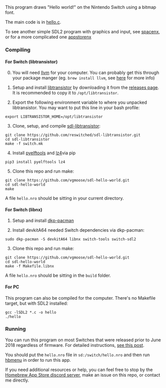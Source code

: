 This program draws "Hello world!" on the Nintendo Switch using a bitmap font.

The main code is in [hello.c](https://github.com/vgmoose/sdl-hello-world/blob/master/hello.c).

To see another simple SDL2 program with graphics and input, see [spacenx](https://github.com/vgmoose/spacenx), or for a more complicated one [appstorenx](https://github.com/vgmoose/appstorenx)

### Compiling
#### For Switch (libtransistor)
0. You will need [llvm](https://llvm.org/) for your computer. You can probably get this through your package manger (eg. `brew install llvm`, see [here](https://reswitchedweekly.github.io/Development-Setup/#dealing-with-the-deps) for more info)

1. Setup and install [libtransistor](https://github.com/reswitched/libtransistor#installation) by downloading it from the [releases page](https://github.com/reswitched/libtransistor/releases). It is recommended to copy it to `/opt/libtransistor`.

2. Export the following environment variable to where you unpacked libtransistor. You may want to put this line in your bash profile:
```
export LIBTRANSISTOR_HOME=/opt/libtransistor
```

3. Clone, setup, and compile [sdl-libtransistor](https://github.com/reswitched/sdl-libtransistor):
```
git clone https://github.com/reswitched/sdl-libtransistor.git
cd sdl-libtransistor
make -f switch.mk
```

4. Install [pyelftools](https://pypi.org/project/pyelftools/) and [lz4](https://pypi.org/project/lz4/)via pip
```
pip3 install pyelftools lz4
```

5. Clone this repo and run make:
```
git clone https://github.com/vgmoose/sdl-hello-world.git
cd sdl-hello-world
make
```

A file `hello.nro` should be sitting in your current directory.

#### For Switch (libnx)
1. Setup and install [dkp-pacman](https://devkitpro.org/viewtopic.php?f=13&t=8702)

2. Install devkitA64 needed Switch dependencies via dkp-pacman:
```
sudo dkp-pacman -S devkitA64 libnx switch-tools switch-sdl2
```

3. Clone this repo and run make:
```
git clone https://github.com/vgmoose/sdl-hello-world.git
cd sdl-hello-world
make -f Makefile.libnx
```

A file `hello.nro` should be sitting in the `build` folder.

#### For PC
This program can also be compiled for the computer. There's no Makefile target, but with SDL2 installed:
```
gcc -lSDL2 *.c -o hello
./hello
```

### Running
You can run this program on most Switches that were released prior to June 2018 regardless of firmware. For detailed instructions, [see this post](https://gbatemp.net/threads/switch-hacking-101-how-to-launch-the-homebrew-menu-on-all-fw.504012/).

You should put the `hello.nro` file in `sd:/switch/hello.nro` and then run [hbmenu](https://github.com/switchbrew/nx-hbmenu) in order to run this app.

If you need additional resources or help, you can feel free to stop by the [Homebrew App Store discord server]( https://discord.gg/v8Vbjd6), make an issue on this repo, or contact me directly.
